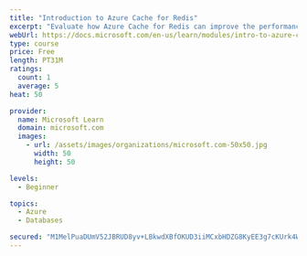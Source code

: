```yaml
---
title: "Introduction to Azure Cache for Redis"
excerpt: "Evaluate how Azure Cache for Redis can improve the performance and scalability of your apps. Describe how Redis provides a critical low-latency and high-throughput data storage solution to modern apps."
webUrl: https://docs.microsoft.com/en-us/learn/modules/intro-to-azure-cache-for-redis/
type: course
price: Free
length: PT31M
ratings:
  count: 1
  average: 5
heat: 50

provider:
  name: Microsoft Learn
  domain: microsoft.com
  images:
    - url: /assets/images/organizations/microsoft.com-50x50.jpg
      width: 50
      height: 50

levels:
  - Beginner

topics:
  - Azure
  - Databases

secured: "M1MelPuaDUmV52JBRUD8yv+LBkwdXBfOKUD3iiMCxbHDZG8KyEE3g7cKUrk4W/HAN7G58U8vlX79ub/IwAQXqqZtKj+qQdcjN93lReoAzYRsJfqunyxrl3VbZuhnu68kHEJLn69oZZkXXeug+T+kV2HT4EhUKRWeak0RamKQO5LJfb6CV/a8M1O0P9B5uPJWeRsaK7v5mqroyzyo54MLpWr0Rtf30px4+0nAi6yCcjM3DjfigIDXUviaxGk96OHVoeselUlAeLIc03WPnje9qqtO8hcBulFyjY+EDjfKpY3JO6A9gs/2puZQZiafIUW1Wlx5/+4tv7lfW3v40gpCUekPcS8/L0+rwENMJ2wIznKUPWFhK+lw2LBCeQYCzgOAMhKlYWslbfNyiRDttOYv45o4vnzwtx1AHFS8EEoFLwg=;Pw0DGznG0eLgI5Bw199ppw=="
---
```


